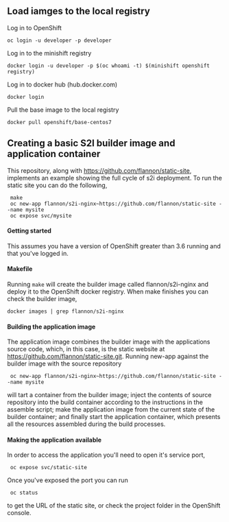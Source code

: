 
## Load iamges to the local registry

  Log in to OpenShift

    oc login -u developer -p developer

  Log in to the minishift registry

    docker login -u developer -p $(oc whoami -t) $(minishift openshift registry)

  Log in to docker hub (hub.docker.com)

    docker login

  Pull the base image to the local registry

    docker pull openshift/base-centos7

## Creating a basic S2I builder image and application container 

This repository, along with https://github.com/flannon/static-site, implements an example showing the full cycle of s2i deployment.  To run the static site you can do the following,

     make
     oc new-app flannon/s2i-nginx~https://github.com/flannon/static-site --name mysite
     oc expose svc/mysite


#### Getting started

This assumes you have a version of OpenShift greater than 3.6 running and that you've logged in.


#### Makefile

Running `make` will create the builder image called flannon/s2i-nginx and deploy it to the OpenShift docker registry.  When make finishes you can check the builder image,

    docker images | grep flannon/s2i-nginx


#### Building the application image
The application image combines the builder image with the applications source code, which, in this case, is the static website at https://github.com/flannon/static-site.git. Running new-app against the builder image with the source repository

     oc new-app flannon/s2i-nginx~https://github.com/flannon/static-site --name mysite

will tart a container from the builder image; inject the contents of source repository into the build container according to the instructions  in the assemble script; make the application image from the current state of the builder container; and finally start the application container, which presents all the resources assembled during the build processes. 


#### Making the application available

In order to access the application you'll need to open it's service port,

     oc expose svc/static-site

Once you've exposed the port you can run

     oc status
     
to get the URL of the static site, or check the project folder in the OpenShift console.  



